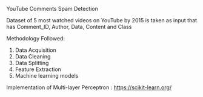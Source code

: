 YouTube Comments Spam Detection

Dataset of 5 most watched videos on YouTube by 2015 is taken as input that has Comment_ID, Author, Data, Content and Class

Methodology Followed:

1. Data Acquisition
2. Data Cleaning
3. Data Splitting
4. Feature Extraction
5. Machine learning models

Implementation of Multi-layer Perceptron : https://scikit-learn.org/
